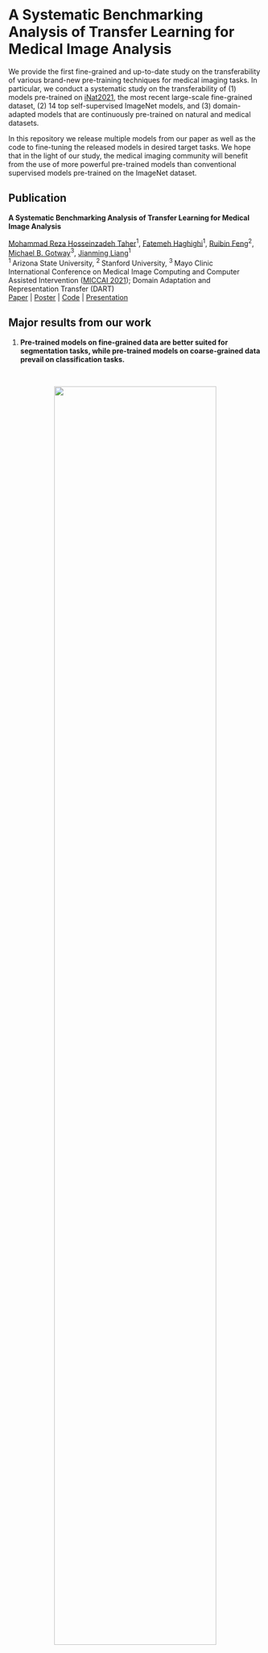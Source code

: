 # A Systematic Benchmarking Analysis of Transfer Learning for Medical Image Analysis
We provide the first fine-grained and up-to-date study on the transferability of various brand-new pre-training techniques for medical imaging tasks. In particular, we conduct a systematic study on the transferability of (1) models pre-trained on [iNat2021](https://github.com/visipedia/newt), the most recent large-scale fine-grained dataset, (2) 14 top self-supervised ImageNet models, and (3) domain-adapted models that are continuously pre-trained on natural and medical datasets.

In this repository we release multiple models from our paper as well as the code to fine-tuning the released models in desired target tasks. 
We hope that in the light of our study, the medical imaging community will benefit from the use of more powerful pre-trained models than conventional supervised models pre-trained on the ImageNet dataset.

## Publication
<b>A Systematic Benchmarking Analysis of Transfer Learning for Medical Image Analysis </b> <br/>

[Mohammad Reza Hosseinzadeh Taher](https://github.com/MR-HosseinzadehTaher)<sup>1</sup>, [Fatemeh Haghighi](https://github.com/fhaghighi)<sup>1</sup>, [Ruibin Feng](https://profiles.stanford.edu/ruibin-feng?releaseVersion=9.3.2)<sup>2</sup>, [Michael B. Gotway](https://www.mayoclinic.org/biographies/gotway-michael-b-m-d/bio-20055566)<sup>3</sup>, [Jianming Liang](https://chs.asu.edu/jianming-liang)<sup>1</sup><br/>
<sup>1 </sup>Arizona State University, <sup>2 </sup>Stanford University, <sup>3 </sup>Mayo Clinic <br/>
International Conference on Medical Image Computing and Computer Assisted Intervention ([MICCAI 2021](https://www.miccai2021.org/en/)); Domain Adaptation and Representation Transfer (DART) <br/>
[Paper](https://arxiv.org/pdf/2108.05930.pdf) | [Poster]() | [Code]() | [Presentation](https://youtu.be/uiaspidurdg)

## Major results from our work
1. **Pre-trained models on fine-grained data are better suited for segmentation tasks, while pre-trained models on coarse-grained data prevail  on  classification  tasks.**
<br/>
<p align="center"><img width="80%" src="images/ImageNet_vs_iNat21.png" /></p>
<br/>

2. **Self-supervised ImageNet models outperform supervised ImageNet models in medical imaging tasks.**
<br/>
<p align="center"><img width="90%" src="images/SSL_vs_ImageNet.png" /></p>
<br/>

3. **Domain-adaptive pre-training bridges the gap between the natural  and  medical  imaging  domains.**
<br/>
<p align="center"><img width="90%" src="images/domain_adaptive.png" /></p>
<br/>

## Installation
Clone the repository and install dependencies using the following command:
```bash
$ git clone https://github.com/MR-HosseinzadehTaher/BenchmarkTransferLearning.git
$ cd BenchmarkTransferLearning/
$ pip install -r requirements.txt
```

## Model Zoo
In this paper, we evaluate 21 pre-trained ResNet50 models, including: 1 supervised ImageNet model, 14 self-supervised ImageNet models, 2 supervised iNat models, 2 in-domain pre-trained models, and 2 domain-adapted pre-trained models. We prepare self-supervised ImageNet models by referring to the released code by [Linus Ericsson et al](https://github.com/linusericsson/ssl-transfer). To download and prepare all models in the same format, run:

```bash
python download_and_prepare_models.py
```

**Note 1**: iNat2021 models must be downloaded manually (using the links in the table below).

**Note 2**: For SimCLR-v1 and SimCLR-v2, the TensorFlow checkpoints need to be downloaded manually (using the links in the table below) and converted into PyTorch format (using https://github.com/tonylins/simclr-converter and https://github.com/Separius/SimCLRv2-Pytorch, respectively).

**Note 3**: For converting BYOL, you need to install some extra packages by running:
```
pip install jax jaxlib dill git+https://github.com/deepmind/dm-haiku
```


You can download the pretrained models used/developed in our paper as follows:

<table><tbody>
<!-- START TABLE -->
<!-- TABLE HEADER -->
 <th valign="bottom">Category</th>
<th valign="bottom">Backbone</th>
<th valign="bottom">Platform</th>
<th valign="bottom">Training Dataset</th>
<th valign="bottom">Training Objective</th>
<th valign="bottom">model</th>

<!-- TABLE BODY -->
 <tr >
  <td rowspan = "2" align="center">In-domain models</td>
<td align="center">ResNet50</td>
<td align="center">Pytorch</td>
<td align="center">ChestX-ray14</td>
<td align="center">Supervised</td>   
<td align="center"><a href="https://zenodo.org/record/5205234/files/chestxray14.pth.tar?download=1">download</a></td>

</tr>
 <tr> 
 <td align="center">ResNet50</td>
<td align="center">Pytorch</td>
<td align="center">ChexPert</td>
<td align="center">Supervised</td>   
<td align="center"><a href="https://zenodo.org/record/5205234/files/chexpert.pth.tar?download=1">download</a></td>
 </tr>
 
 <tr >
  <td rowspan = "2" align="center">Domain-adapted models</td>
<td align="center">ResNet50</td>
<td align="center">Pytorch</td>
<td align="center">ImageNet &#8594; ChestX-ray14</td>
<td align="center">Supervised &#8594; Supervised</td>   
<td align="center"><a href="https://zenodo.org/record/5205234/files/ImageNet_chestxray14.pth.tar?download=1">download</a></td>

</tr>
 <tr> 
 <td align="center">ResNet50</td>
<td align="center">Pytorch</td>
<td align="center">ImageNet &#8594; ChexPert</td>
<td align="center">Supervised &#8594; Supervised</td>   
<td align="center"><a href="https://zenodo.org/record/5205234/files/ImageNet_chexpert.pth.tar?download=1">download</a></td>
 </tr>
 
 <tr >
  <td rowspan = "2" align="center">iNat2021 models</td>
<td align="center">ResNet50</td>
<td align="center">Pytorch</td>
  <td align="center"><a href="https://github.com/visipedia/newt">iNat2021</a></td>
<td align="center">Supervised</td>   
<td  rowspan = "2" align="center"><a href="https://cornell.box.com/s/bnyhq5lwobu6fgjrub44zle0pyjijbmw">download</a></td>

</tr>
 <tr> 
 <td align="center">ResNet50</td>
<td align="center">Pytorch</td>
<td align="center"><a href="https://github.com/visipedia/newt">iNat2021 mini</a></td>
<td align="center">Supervised</td>   

 </tr>
 
 <tr >
  <td rowspan = "14" align="center">Self-supervised models</td>
<td align="center">ResNet50</td>
<td align="center">Pytorch</td>
<td align="center">ImageNet</td>
<td align="center"><a href="https://arxiv.org/abs/2103.03230">Barlow Twins</a></td>   
<td align="center"><a href="https://dl.fbaipublicfiles.com/barlowtwins/ep1000_bs2048_lrw0.2_lrb0.0048_lambd0.0051/resnet50.pth">download</a></td>

</tr>
 <tr> 
 <td align="center">ResNet50</td>
<td align="center">Pytorch</td>
<td align="center">ImageNet</td>
<td align="center"><a href="https://arxiv.org/abs/2006.09882">SwAV</a></td>  
<td align="center"><a href="https://dl.fbaipublicfiles.com/deepcluster/swav_800ep_pretrain.pth.tar">download</a></td>
 </tr>
 
 <tr> 
<td align="center">ResNet50</td>
<td align="center">Pytorch</td>
<td align="center">ImageNet</td>
<td align="center"><a href="https://arxiv.org/abs/2006.09882">DeepCluster-v2</a></td>   
<td align="center"><a href="https://dl.fbaipublicfiles.com/deepcluster/deepclusterv2_800ep_pretrain.pth.tar">download</a></td>
 </tr>
 
  <tr> 
<td align="center">ResNet50</td>
<td align="center">Pytorch</td>
<td align="center">ImageNet</td>
<td align="center"><a href="https://arxiv.org/abs/2006.09882">Sela-v2</a></td>   
<td align="center"><a href="https://dl.fbaipublicfiles.com/deepcluster/selav2_400ep_pretrain.pth.tar">download</a></td>
 </tr>
 
 <tr> 
<td align="center">ResNet50</td>
<td align="center">Pytorch</td>
<td align="center">ImageNet</td>
<td align="center"><a href="https://arxiv.org/abs/1805.01978">InsDis</a></td>   
<td align="center"><a href="https://www.dropbox.com/sh/87d24jqsl6ra7t2/AACcsSIt1_Njv7GsmsuzZ6Sta/InsDis.pth">download</a></td>
 </tr>
 
  <tr> 
<td align="center">ResNet50</td>
<td align="center">Pytorch</td>
<td align="center">ImageNet</td>
<td align="center"><a href="https://arxiv.org/abs/1911.05722">MoCo-v1</a></td>   
<td align="center"><a href="https://dl.fbaipublicfiles.com/moco/moco_checkpoints/moco_v1_200ep/moco_v1_200ep_pretrain.pth.tar">download</a></td>
 </tr>
 
 <tr> 
<td align="center">ResNet50</td>
<td align="center">Pytorch</td>
<td align="center">ImageNet</td>
<td align="center"><a href="https://arxiv.org/abs/2003.04297">MoCo-v2</a></td>   
<td align="center"><a href="https://dl.fbaipublicfiles.com/moco/moco_checkpoints/moco_v2_800ep/moco_v2_800ep_pretrain.pth.tar">download</a></td>
 </tr>
 
 <tr> 
<td align="center">ResNet50</td>
<td align="center">Pytorch</td>
<td align="center">ImageNet</td>
<td align="center"><a href="https://arxiv.org/abs/2005.04966">PCL-v1</a></td>   
<td align="center"><a href="https://storage.googleapis.com/sfr-pcl-data-research/PCL_checkpoint/PCL_v1_epoch200.pth.tar">download</a></td>
 </tr>
 
  <tr> 
<td align="center">ResNet50</td>
<td align="center">Pytorch</td>
<td align="center">ImageNet</td>
<td align="center"><a href="https://arxiv.org/abs/2005.04966">PCL-v2</a></td>   
<td align="center"><a href="https://storage.googleapis.com/sfr-pcl-data-research/PCL_checkpoint/PCL_v2_epoch200.pth.tar">download</a></td>
 </tr>
 
 <tr> 
<td align="center">ResNet50</td>
<td align="center">Pytorch</td>
<td align="center">ImageNet</td>
<td align="center"><a href="https://arxiv.org/abs/2002.05709">SimCLR-v1</a></td>   
<td align="center"><a href="https://storage.cloud.google.com/simclr-gcs/checkpoints/ResNet50_1x.zip">download</a></td>
 </tr>
 
 <tr> 
<td align="center">ResNet50</td>
<td align="center">Pytorch</td>
<td align="center">ImageNet</td>
<td align="center"><a href="https://arxiv.org/abs/2006.10029">SimCLR-v2</a></td>   
<td align="center"><a href="https://console.cloud.google.com/storage/browser/simclr-checkpoints/simclrv2/pretrained/r50_1x_sk0">download</a></td>
 </tr>
 
 <tr> 
<td align="center">ResNet50</td>
<td align="center">Pytorch</td>
<td align="center">ImageNet</td>
<td align="center"><a href="https://arxiv.org/abs/2005.10243">InfoMin</a></td>   
<td align="center"><a href="https://www.dropbox.com/sh/87d24jqsl6ra7t2/AAAzMTynP3Qc8mIE4XWkgILUa/InfoMin_800.pth">download</a></td>
 </tr>
 
<tr> 
<td align="center">ResNet50</td>
<td align="center">Pytorch</td>
<td align="center">ImageNet</td>
<td align="center"><a href="https://arxiv.org/abs/1912.01991">PIRL</a></td>   
<td align="center"><a href="https://github.com/HobbitLong/PyContrast/blob/master/pycontrast/docs/MODEL_ZOO.md">download</a></td>
 </tr>
 
 <tr> 
<td align="center">ResNet50</td>
<td align="center">Pytorch</td>
<td align="center">ImageNet</td>
<td align="center"><a href="https://arxiv.org/abs/2006.07733">BYOL</a></td>   
<td align="center"><a href="https://storage.googleapis.com/deepmind-byol/checkpoints/pretrain_res50x1.pkl">download</a></td>
 </tr>
 
 
</tbody></table>

For the iNat21 and self-supervised ImageNet models, we used the official publicly available pre-trained models from the original papers, so, we give credit to the corresponding authors. 

## Datasets
Datasets can be downloaded from the following links.

[ChestX-ray14](https://nihcc.app.box.com/v/ChestXray-NIHCC)

[ChexPert](https://stanfordmlgroup.github.io/competitions/chexpert/)

[DRIVE](https://drive.grand-challenge.org/) (pre-processed dataset can be downloaded from [here](https://github.com/clguo/SA-UNet/tree/844808189526afaf06296ba6c135b9c0ba67d70a))

[Montgomery](https://lhncbc.nlm.nih.gov/LHC-publications/pubs/TuberculosisChestXrayImageDataSets.html) 

[Shenzhen](https://lhncbc.nlm.nih.gov/LHC-publications/pubs/TuberculosisChestXrayImageDataSets.html)

[RSNA PE detection](https://www.kaggle.com/c/rsna-str-pulmonary-embolism-detection/data)

[SIIM-ACR Pneumothorax Segmentation](https://www.kaggle.com/c/siim-acr-pneumothorax-segmentation/data)

For the classificatin tasks, we have provided data splits in the dataset directory. For each of train, test, and validation sets, a text file including images and labels information is provided. For the segmentation tasks, you need to put the train, test, and validation sets into separate folders.  

## Fine-tuing of pre-trained models on target task
1. Download the desired pre-trained model from the above-mentioned links.
2. Download the desired dataset; you can simply add any other dataset that you wish.
3. For classification tasks, run the following command by the desired parameters. For example, to finetune barlowtwins on ChestX-ray14, run:
```bash
python main_classification.py --data_set ChestXray14  \
--init barlowtwins \
--proxy_dir path/to/pre-trained-model \
--data_dir path/to/dataset \
--train_list dataset/Xray14_train_official.txt \
--val_list dataset/Xray14_val_official.txt \
--test_list dataset/Xray14_test_official.txt 
```
Or, to evaluate supervised ImageNet model on ChestX-ray14, run:
```bash
python main_classification.py --data_set ChestXray14  \
--init ImageNet \
--data_dir path/to/dataset \
--train_list dataset/Xray14_train_official.txt \
--val_list dataset/Xray14_val_official.txt \
--test_list dataset/Xray14_test_official.txt 
```

4. For segmentation tasks, run the following command by the desired parameters. For example, to finetune barlowtwins on DRIVE, run:
```bash
python main_segmentation.py --data_set DRIVE  \
--init barlowtwins \
--proxy_dir path/to/pre-trained-model \
--train_data_dir path/to/train/images \
--train_mask_dir path/to/train/masks \
--valid_data_dir path/to/validation/images \
--valid_mask_dir path/to/validation/masks \
--test_data_dir path/to/test/images \
--test_mask_dir path/to/test/masks
```
Or, to evaluate supervised ImageNet model on DRIVE, run:

```bash
python main_segmentation.py --data_set DRIVE  \
--init ImageNet \
--train_data_dir path/to/train/images \
--train_mask_dir path/to/train/masks \
--valid_data_dir path/to/validation/images \
--valid_mask_dir path/to/validation/masks \
--test_data_dir path/to/test/images \
--test_mask_dir path/to/test/masks
```

## Citation
If you use this code or use our pre-trained weights for your research, please cite our paper:
```
@misc{taher2021systematic,
      title={A Systematic Benchmarking Analysis of Transfer Learning for Medical Image Analysis}, 
      author={Mohammad Reza Hosseinzadeh Taher and Fatemeh Haghighi and Ruibin Feng and Michael B. Gotway and Jianming Liang},
      year={2021},
      eprint={2108.05930},
      archivePrefix={arXiv},
      primaryClass={cs.CV}
}
```


## Acknowledgement
This research has been supported partially by ASU and Mayo Clinic through a Seed Grant and an Innovation Grant, and partially by the NIH under Award Number R01HL128785.  The content is solely the responsibility of the authors and does not necessarily represent the official views of the NIH. This work has utilized the GPUs provided partially by the ASU Research Computing and partially by the Extreme Science and Engineering Discovery Environment (XSEDE) funded by the National Science Foundation (NSF) under grant number ACI-1548562. We thank Nahid Islam for evaluating the self-supervised methods on the PE detection target task.  The content of this paper is covered by patents pending. We build U-Net architecture for segmentation tasks by referring to the released code at [segmentation_models.pytorch](https://github.com/qubvel/segmentation_models.pytorch).


## License

Released under the [ASU GitHub Project License](./LICENSE).


